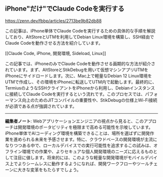 ## iPhone"だけ"でClaude Codeを実行する

https://zenn.dev/fbbp/articles/2713be9b82db88

この記事は、iPhone単体でClaude Codeを実行するための具体的な手順を解説しており、AltStoreとUTMを利用してDebian Linux環境を構築し、SSH経由でClaude Codeを動作させる方法を紹介しています。

[[Claude Code, iPhone, 開発環境, Sideload, Linux]]

この記事では、iPhoneのみでClaude Codeを動作させる画期的な方法が紹介されています。まず、AltStoreとStikDebugを用いて仮想マシンアプリUTMをiPhoneにサイドロードします。次に、Mac上で軽量なDebian 12 Linux環境をUTMで作成し、その環境をiPhoneに転送してUTM内で起動します。最終的に、TermiusのようなSSHクライアントをiPhoneから利用し、Debianインスタンスに接続してClaude Codeを実行するという流れです。このプロセスでは、パフォーマンス向上のためのJITコンパイルの重要性や、StikDebugの仕様上Wi-Fi接続が必須である点が強調されています。

---

**編集者ノート**: Webアプリケーションエンジニアの視点から見ると、このアプローチは開発環境のポータビリティを極限まで高める可能性を示唆しています。iPhone単体でAIコーディング環境を構築できることは、場所を選ばずに開発作業を進められる未来を予感させます。特に、クラウドベースの開発環境が主流になりつつある中で、ローカルデバイスでの実行可能性を追求するこの試みは、オフライン環境での作業や、よりセキュアな個人開発環境のニーズに応えるものとして注目に値します。将来的には、このような軽量な開発環境がモバイルデバイス上でよりシームレスに動作するようになれば、開発ワークフローやツールチェーンに大きな変革をもたらすでしょう。
